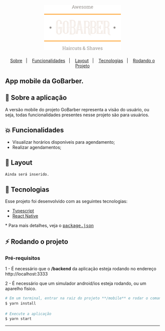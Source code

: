 <h1 align="center">
    <img alt="GoBarber" title="#delicinha" src="../.github/gobarber.png" width="250px" />
</h1>

<p align="center">
  <a href="#rocket-sobre">Sobre</a>&nbsp;&nbsp;&nbsp;|&nbsp;&nbsp;&nbsp;
  <a href="#collision-funcionalidades">Funcionalidades</a>&nbsp;&nbsp;&nbsp;|&nbsp;&nbsp;&nbsp;
  <a href="#-layout">Layout</a>&nbsp;&nbsp;&nbsp;|&nbsp;&nbsp;&nbsp;
  <a href="#rocket-tecnologias">Tecnologias</a>&nbsp;&nbsp;&nbsp;|&nbsp;&nbsp;&nbsp;
  <a href="#zap-rodando-o-projeto">Rodando o Projeto</a>
</p>

<h2>
<strong>App mobile</strong> da GoBarber.
</h2>

## 🚀 Sobre a aplicação

A versão mobile do projeto GoBarber representa a visão do usuário, ou seja, todas funcionalidades presentes nesse projeto são para usuários.

## :collision: Funcionalidades

- Visualizar horários disponíveis para agendamento;
- Realizar agendamentos;

## 🎨 Layout

```
Ainda será inserido.
```

## :rocket: Tecnologias

Esse projeto foi desenvolvido com as seguintes tecnologias:

- [Typescript](https://www.typescriptlang.org/)
- [React Native](https://reactnative.dev/)

\* Para mais detalhes, veja o <kbd>[package.json](./package.json)</kbd>

## :zap: Rodando o projeto

### Pré-requisitos

1 - É necessário que o **/backend** da aplicação esteja rodando no endereço http://localhost:3333

2 - É necessário que um simulador android/ios esteja rodando, ou um aparelho fisico.

```bash
# Em um terminal, entrar na raiz do projeto **/mobile** e rodar o comando:
$ yarn install

# Execute a aplicação
$ yarn start
```

---
